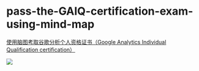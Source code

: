 # pass-the-GAIQ-certification-exam-using-mind-map

[使用脑图考取谷歌分析个人资格证书（Google Analytics Individual Qualification certification）](https://makeoptim.com/google/pass-gaiq-using-mind-map)

![](https://github.com/CatchZeng/pass-the-GAIQ-certification-exam-using-mind-map/blob/master/GA.png?raw=true)
